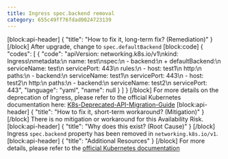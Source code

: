 ```yaml
---
title: Ingress spec.backend removal
category: 655c49ff76fdad0024723139
---
```


[block:api-header]
{
  "title": "How to fix it, long-term fix? (Remediation)"
}
[/block]
After upgrade, change to `spec.defaultBackend`
[block:code]
{
  "codes": [
    {
      "code": "apiVersion: networking.k8s.io/v1\nkind: Ingress\nmetadata:\n  name: test\nspec:\n  - backend:\n  + defaultBackend:\n    serviceName: test\n    servicePort: 443\n  rules:\n  - host: test1\n    http:\n      paths:\n      - backend:\n          serviceName: test1\n          servicePort: 443\n  - host: test2\n    http:\n      paths:\n      - backend:\n          serviceName: test2\n          servicePort: 443",
      "language": "yaml",
      "name": null
    }
  ]
}
[/block]
For more details on the deprecation of Ingress, please refer to the official Kubernetes documentation here: [K8s-Deprecated-API-Migration-Guide](https://kubernetes.io/docs/reference/using-api/deprecation-guide/)
[block:api-header]
{
  "title": "How to fix it, short-term workaround? (Mitigation)"
}
[/block]
There is no mitigation or workaround for this Availability Risk.
[block:api-header]
{
  "title": "Why does this exist? (Root Cause)"
}
[/block]
Ingress `spec.backend` property has been removed in `networking.k8s.io/v1`.
[block:api-header]
{
  "title": "Additional Resources"
}
[/block]
For more details, please refer to the [official Kubernetes documentation ](https://kubernetes.io/docs/reference/using-api/deprecation-guide/#ingress-v122)